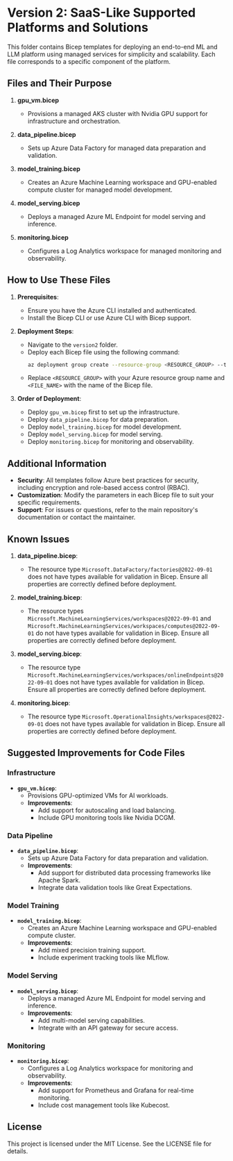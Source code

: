 # Version 2: SaaS-Like Supported Platforms and Solutions

This folder contains Bicep templates for deploying an end-to-end ML and LLM platform using managed services for simplicity and scalability. Each file corresponds to a specific component of the platform.

## Files and Their Purpose

1. **gpu_vm.bicep**
   - Provisions a managed AKS cluster with Nvidia GPU support for infrastructure and orchestration.

2. **data_pipeline.bicep**
   - Sets up Azure Data Factory for managed data preparation and validation.

3. **model_training.bicep**
   - Creates an Azure Machine Learning workspace and GPU-enabled compute cluster for managed model development.

4. **model_serving.bicep**
   - Deploys a managed Azure ML Endpoint for model serving and inference.

5. **monitoring.bicep**
   - Configures a Log Analytics workspace for managed monitoring and observability.

## How to Use These Files

1. **Prerequisites**:
   - Ensure you have the Azure CLI installed and authenticated.
   - Install the Bicep CLI or use Azure CLI with Bicep support.

2. **Deployment Steps**:
   - Navigate to the `version2` folder.
   - Deploy each Bicep file using the following command:
     ```bash
     az deployment group create --resource-group <RESOURCE_GROUP> --template-file <FILE_NAME>
     ```
   - Replace `<RESOURCE_GROUP>` with your Azure resource group name and `<FILE_NAME>` with the name of the Bicep file.

3. **Order of Deployment**:
   - Deploy `gpu_vm.bicep` first to set up the infrastructure.
   - Deploy `data_pipeline.bicep` for data preparation.
   - Deploy `model_training.bicep` for model development.
   - Deploy `model_serving.bicep` for model serving.
   - Deploy `monitoring.bicep` for monitoring and observability.

## Additional Information

- **Security**: All templates follow Azure best practices for security, including encryption and role-based access control (RBAC).
- **Customization**: Modify the parameters in each Bicep file to suit your specific requirements.
- **Support**: For issues or questions, refer to the main repository's documentation or contact the maintainer.

## Known Issues

1. **data_pipeline.bicep**:
   - The resource type `Microsoft.DataFactory/factories@2022-09-01` does not have types available for validation in Bicep. Ensure all properties are correctly defined before deployment.

2. **model_training.bicep**:
   - The resource types `Microsoft.MachineLearningServices/workspaces@2022-09-01` and `Microsoft.MachineLearningServices/workspaces/computes@2022-09-01` do not have types available for validation in Bicep. Ensure all properties are correctly defined before deployment.

3. **model_serving.bicep**:
   - The resource type `Microsoft.MachineLearningServices/workspaces/onlineEndpoints@2022-09-01` does not have types available for validation in Bicep. Ensure all properties are correctly defined before deployment.

4. **monitoring.bicep**:
   - The resource type `Microsoft.OperationalInsights/workspaces@2022-09-01` does not have types available for validation in Bicep. Ensure all properties are correctly defined before deployment.

## Suggested Improvements for Code Files

### Infrastructure
- **`gpu_vm.bicep`**:
  - Provisions GPU-optimized VMs for AI workloads.
  - **Improvements**:
    - Add support for autoscaling and load balancing.
    - Include GPU monitoring tools like Nvidia DCGM.

### Data Pipeline
- **`data_pipeline.bicep`**:
  - Sets up Azure Data Factory for data preparation and validation.
  - **Improvements**:
    - Add support for distributed data processing frameworks like Apache Spark.
    - Integrate data validation tools like Great Expectations.

### Model Training
- **`model_training.bicep`**:
  - Creates an Azure Machine Learning workspace and GPU-enabled compute cluster.
  - **Improvements**:
    - Add mixed precision training support.
    - Include experiment tracking tools like MLflow.

### Model Serving
- **`model_serving.bicep`**:
  - Deploys a managed Azure ML Endpoint for model serving and inference.
  - **Improvements**:
    - Add multi-model serving capabilities.
    - Integrate with an API gateway for secure access.

### Monitoring
- **`monitoring.bicep`**:
  - Configures a Log Analytics workspace for monitoring and observability.
  - **Improvements**:
    - Add support for Prometheus and Grafana for real-time monitoring.
    - Include cost management tools like Kubecost.

## License

This project is licensed under the MIT License. See the LICENSE file for details.